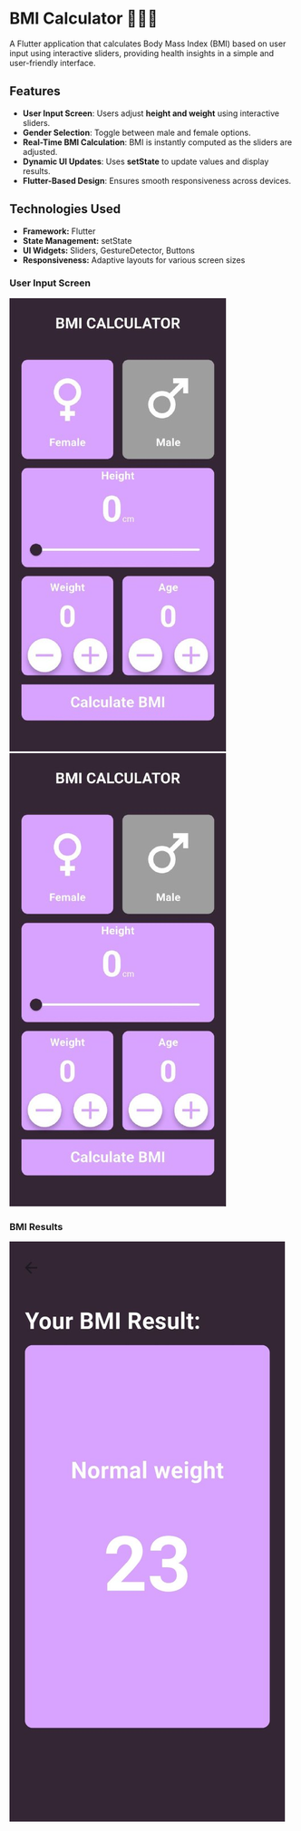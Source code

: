 # BMI Calculator 🏋️‍♂️📏  
A Flutter application that calculates Body Mass Index (BMI) based on user input using interactive sliders, providing health insights in a simple and user-friendly interface.  

## Features  
- **User Input Screen**: Users adjust **height and weight** using interactive sliders.  
- **Gender Selection**: Toggle between male and female options.  
- **Real-Time BMI Calculation**: BMI is instantly computed as the sliders are adjusted.  
- **Dynamic UI Updates**: Uses **setState** to update values and display results.  
- **Flutter-Based Design**: Ensures smooth responsiveness across devices.  

## Technologies Used  
- **Framework:** Flutter  
- **State Management:** setState  
- **UI Widgets:** Sliders, GestureDetector, Buttons  
- **Responsiveness:** Adaptive layouts for various screen sizes  


### User Input Screen
![User Input Screen](https://github.com/shahdgaballah/BMI-Calculator/blob/master/6032976527756478073.jpg)  
![User Input Screen](https://github.com/shahdgaballah/BMI-Calculator/blob/master/6032976527756478073.jpg)  

### BMI Results  
![BMI Results](https://github.com/shahdgaballah/BMI-Calculator/blob/master/6032976527756478075.jpg) 
